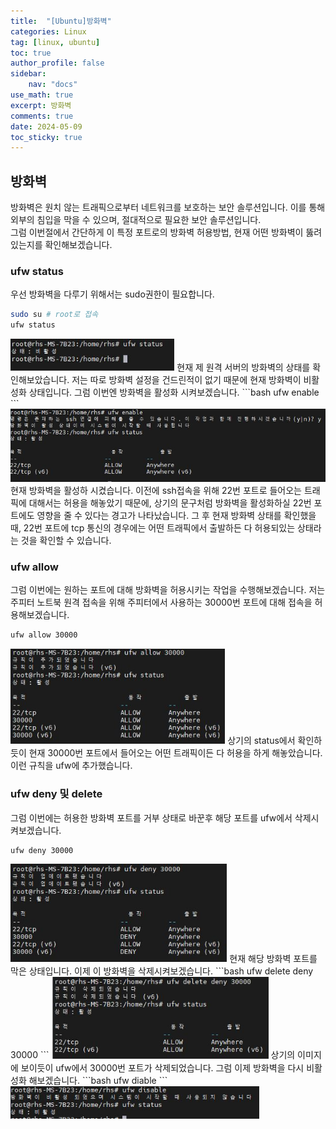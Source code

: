 ```yaml
---
title:  "[Ubuntu]방화벽"
categories: Linux
tag: [linux, ubuntu]
toc: true
author_profile: false
sidebar:
    nav: "docs"
use_math: true
excerpt: 방화벽
comments: true
date: 2024-05-09
toc_sticky: true
---
```


## 방화벽
방화벽은 원치 않는 트래픽으로부터 네트워크를 보호하는 보안 솔루션입니다. 이를 통해 외부의 침입을 막을 수 있으며, 절대적으로 필요한 보안 솔루션입니다.   
그럼 이번절에서 간단하게 이 특정 포트로의 방화벽 허용방법, 현재 어떤 방화벽이 뚫려있는지를 확인해보겠습니다.   

### ufw status
우선 방화벽을 다루기 위해서는 sudo권한이 필요합니다.    
```bash
sudo su # root로 접속
ufw status
```    
<img src="../../../assets/images/Linux/2024-05-09-ufw/status 1.JPG" alt="status 1" style="zoom:80%;" />    
현재 제 원격 서버의 방화벽의 상태를 확인해보았습니다. 저는 따로 방화벽 설정을 건드린적이 없기 때문에 현재 방화벽이 비활성화 상태입니다.    
그럼 이번엔 방화벽을 활성화 시켜보겠습니다.   
```bash
ufw enable
```    
<img src="../../../assets/images/Linux/2024-05-09-ufw/status 2.JPG" alt="status 2" style="zoom:80%;" />    
현재 방화벽을 활성하 시켰습니다. 이전에 ssh접속을 위해 22번 포트로 들어오는 트래픽에 대해서는 허용을 해놓았기 때문에, 상기의 문구처럼 방화벽을 활성화하실 22번 포트에도 영향을 줄 수 있다는 경고가 나타났습니다. 그 후 현재 방화벽 상태를 확인했을 때, 22번 포트에 tcp 통신의 경우에는 어떤 트래픽에서 출발하든 다 허용되있는 상태라는 것을 확인할 수 있습니다.   

### ufw allow
그럼 이번에는 원하는 포트에 대해 방화벽을 허용시키는 작업을 수행해보겠습니다. 저는 주피터 노트북 원격 접속을 위해 주피터에서 사용하는 30000번 포트에 대해 접속을 허용해보겠습니다.   
```bash
ufw allow 30000
```    
<img src="../../../assets/images/Linux/2024-05-09-ufw/allow 1.JPG" alt="allow 1" style="zoom:80%;" />    
상기의 status에서 확인하듯이 현재 30000번 포트에서 들어오는 어떤 트래픽이든 다 허용을 하게 해놓았습니다. 이런 규칙을 ufw에 추가했습니다.    

### ufw deny 및 delete
그럼 이번에는 허용한 방화벽 포트를 거부 상태로 바꾼후 해당 포트를 ufw에서 삭제시켜보겠습니다.   
```bash
ufw deny 30000
``` 
<img src="../../../assets/images/Linux/2024-05-09-ufw/deny 1.JPG" alt="deny 1" style="zoom:80%;" />    
현재 해당 방화벽 포트를 막은 상태입니다. 이제 이 방화벽을 삭제시켜보겠습니다.   
```bash
ufw delete deny 30000
``` 
<img src="../../../assets/images/Linux/2024-05-09-ufw/deny 2.JPG" alt="deny 2" style="zoom:80%;" />    
상기의 이미지에 보이듯이 ufw에서 30000번 포트가 삭제되었습니다. 그럼 이제 방화벽을 다시 비활성화 해보겠습니다.   
```bash
ufw diable
``` 
<img src="../../../assets/images/Linux/2024-05-09-ufw/deny 3.JPG" alt="deny 3" style="zoom:80%;" />    